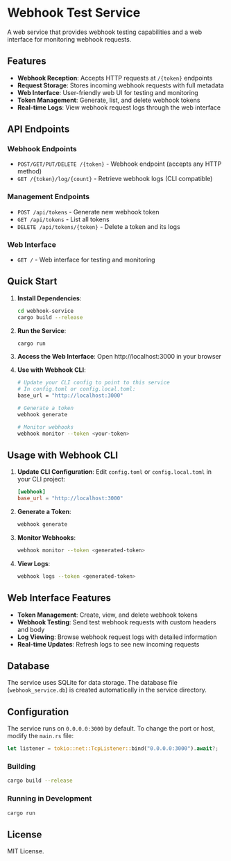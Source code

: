 # Webhook Test Service

A web service that provides webhook testing capabilities and a web interface for monitoring webhook requests.

## Features

- **Webhook Reception**: Accepts HTTP requests at `/{token}` endpoints
- **Request Storage**: Stores incoming webhook requests with full metadata
- **Web Interface**: User-friendly web UI for testing and monitoring
- **Token Management**: Generate, list, and delete webhook tokens
- **Real-time Logs**: View webhook request logs through the web interface

## API Endpoints

### Webhook Endpoints
- `POST/GET/PUT/DELETE /{token}` - Webhook endpoint (accepts any HTTP method)
- `GET /{token}/log/{count}` - Retrieve webhook logs (CLI compatible)

### Management Endpoints
- `POST /api/tokens` - Generate new webhook token
- `GET /api/tokens` - List all tokens
- `DELETE /api/tokens/{token}` - Delete a token and its logs

### Web Interface
- `GET /` - Web interface for testing and monitoring

## Quick Start

1. **Install Dependencies**:
   ```bash
   cd webhook-service
   cargo build --release
   ```

2. **Run the Service**:
   ```bash
   cargo run
   ```

3. **Access the Web Interface**:
   Open http://localhost:3000 in your browser

4. **Use with Webhook CLI**:
   ```bash
   # Update your CLI config to point to this service
   # In config.toml or config.local.toml:
   base_url = "http://localhost:3000"
   
   # Generate a token
   webhook generate
   
   # Monitor webhooks
   webhook monitor --token <your-token>
   ```

## Usage with Webhook CLI

1. **Update CLI Configuration**:
   Edit `config.toml` or `config.local.toml` in your CLI project:
   ```toml
   [webhook]
   base_url = "http://localhost:3000"
   ```

2. **Generate a Token**:
   ```bash
   webhook generate
   ```

3. **Monitor Webhooks**:
   ```bash
   webhook monitor --token <generated-token>
   ```

4. **View Logs**:
   ```bash
   webhook logs --token <generated-token>
   ```

## Web Interface Features

- **Token Management**: Create, view, and delete webhook tokens
- **Webhook Testing**: Send test webhook requests with custom headers and body
- **Log Viewing**: Browse webhook request logs with detailed information
- **Real-time Updates**: Refresh logs to see new incoming requests

## Database

The service uses SQLite for data storage. The database file (`webhook_service.db`) is created automatically in the service directory.

## Configuration

The service runs on `0.0.0.0:3000` by default. To change the port or host, modify the `main.rs` file:

```rust
let listener = tokio::net::TcpListener::bind("0.0.0.0:3000").await?;
```

### Building
```bash
cargo build --release
```

### Running in Development
```bash
cargo run
```

## License

MIT License.
